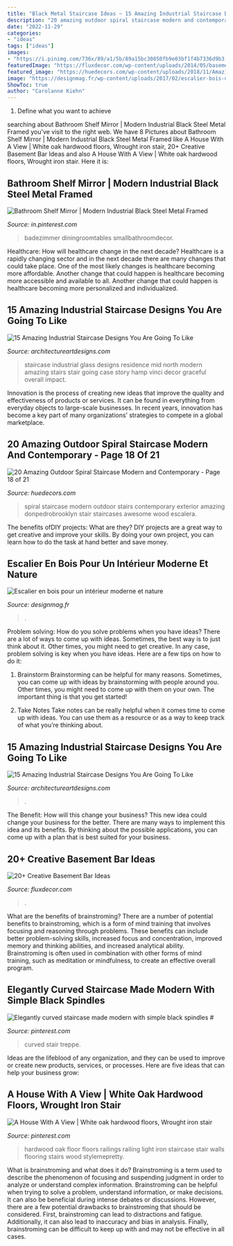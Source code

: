 ```yaml
---
title: "Black Metal Staircase Ideas ~ 15 Amazing Industrial Staircase Designs You Are Going To Like"
description: "20 amazing outdoor spiral staircase modern and contemporary"
date: "2022-11-29"
categories:
- "ideas"
tags: ["ideas"]
images:
- "https://i.pinimg.com/736x/89/a1/5b/89a15bc30850fb9e03bf1f4b7336d9b3.jpg"
featuredImage: "https://fluxdecor.com/wp-content/uploads/2014/05/basement-bar-ideas/20-wooden-bar-under-stairs.jpg"
featured_image: "https://huedecors.com/wp-content/uploads/2018/11/Amazing-Outdoor-Spiral-Staircase-Modern-and-Contemporary-11.jpg"
image: "https://designmag.fr/wp-content/uploads/2017/02/escalier-bois-design-contemporain-idee.jpg"
ShowToc: true
author: "Carolanne Kiehn"
---
```



1. Define what you want to achieve 

	

		
searching about Bathroom Shelf Mirror | Modern Industrial Black Steel Metal Framed you've visit to the right web. We have 8 Pictures about Bathroom Shelf Mirror | Modern Industrial Black Steel Metal Framed like A House With A View | White oak hardwood floors, Wrought iron stair, 20+ Creative Basement Bar Ideas and also A House With A View | White oak hardwood floors, Wrought iron stair. Here it is:
		
    
## Bathroom Shelf Mirror | Modern Industrial Black Steel Metal Framed

<img loading=lazy src="https://i.pinimg.com/736x/00/b2/2a/00b22a044ea0b5e9bc42fc1d60e0719b.jpg" onerror="this.onerror=null;this.src='https://tse3.mm.bing.net/th?id=OIP.rYBaLc2OXnTl3--3SCMJEQHaLL&amp;pid=15.1';" alt="Bathroom Shelf Mirror | Modern Industrial Black Steel Metal Framed">

_Source: in.pinterest.com_

>badezimmer diningroomtables smallbathroomdecor. 

	

Healthcare: How will healthcare change in the next decade?
Healthcare is a rapidly changing sector and in the next decade there are many changes that could take place. One of the most likely changes is healthcare becoming more affordable. Another change that could happen is healthcare becoming more accessible and available to all. Another change that could happen is healthcare becoming more personalized and individualized.

    
## 15 Amazing Industrial Staircase Designs You Are Going To Like

<img loading=lazy src="https://www.architectureartdesigns.com/wp-content/uploads/2015/03/15-Amazing-Industrial-Staircase-Designs-You-Are-Going-To-Like-12-630x945.jpg" onerror="this.onerror=null;this.src='https://tse4.mm.bing.net/th?id=OIP.DR1K6Ff94Azy-vaIUvlIIQHaLH&amp;pid=15.1';" alt="15 Amazing Industrial Staircase Designs You Are Going To Like">

_Source: architectureartdesigns.com_

>staircase industrial glass designs residence mid north modern amazing stairs stair going case story hamp vinci decor graceful overall impact. 

	

Innovation is the process of creating new ideas that improve the quality and effectiveness of products or services. It can be found in everything from everyday objects to large-scale businesses. In recent years, innovation has become a key part of many organizations’ strategies to compete in a global marketplace.

    
## 20 Amazing Outdoor Spiral Staircase Modern And Contemporary - Page 18 Of 21

<img loading=lazy src="https://huedecors.com/wp-content/uploads/2018/11/Amazing-Outdoor-Spiral-Staircase-Modern-and-Contemporary-11.jpg" onerror="this.onerror=null;this.src='https://tse2.mm.bing.net/th?id=OIP.mMM2ZzOm9Oek6d-xmbABTAHaLE&amp;pid=15.1';" alt="20 Amazing Outdoor Spiral Staircase Modern and Contemporary - Page 18 of 21">

_Source: huedecors.com_

>spiral staircase modern outdoor stairs contemporary exterior amazing donpedrobrooklyn stair staircases awesome wood escalera. 

	

The benefits ofDIY projects: What are they?
DIY projects are a great way to get creative and improve your skills. By doing your own project, you can learn how to do the task at hand better and save money.

    
## Escalier En Bois Pour Un Intérieur Moderne Et Nature

<img loading=lazy src="https://designmag.fr/wp-content/uploads/2017/02/escalier-bois-design-contemporain-idee.jpg" onerror="this.onerror=null;this.src='https://tse4.mm.bing.net/th?id=OIP._1_spdyu0AlITWmqChSTTgHaKI&amp;pid=15.1';" alt="Escalier en bois pour un intérieur moderne et nature">

_Source: designmag.fr_

>. 

	

Problem solving: How do you solve problems when you have ideas?
There are a lot of ways to come up with ideas. Sometimes, the best way is to just think about it. Other times, you might need to get creative. In any case, problem solving is key when you have ideas. Here are a few tips on how to do it:
1. Brainstorm
Brainstorming can be helpful for many reasons. Sometimes, you can come up with ideas by brainstorming with people around you. Other times, you might need to come up with them on your own. The important thing is that you get started!

2. Take Notes
Take notes can be really helpful when it comes time to come up with ideas. You can use them as a resource or as a way to keep track of what you’re thinking about.

    
## 15 Amazing Industrial Staircase Designs You Are Going To Like

<img loading=lazy src="https://www.architectureartdesigns.com/wp-content/uploads/2015/03/15-Amazing-Industrial-Staircase-Designs-You-Are-Going-To-Like-14.jpg" onerror="this.onerror=null;this.src='https://tse3.mm.bing.net/th?id=OIP.YWwdv4wxdf3hw-5-feWBXQHaE7&amp;pid=15.1';" alt="15 Amazing Industrial Staircase Designs You Are Going To Like">

_Source: architectureartdesigns.com_

>. 

	

The Benefit: How will this change your business?
This new idea could change your business for the better. There are many ways to implement this idea and its benefits. By thinking about the possible applications, you can come up with a plan that is best suited for your business.

    
## 20+ Creative Basement Bar Ideas

<img loading=lazy src="https://fluxdecor.com/wp-content/uploads/2014/05/basement-bar-ideas/20-wooden-bar-under-stairs.jpg" onerror="this.onerror=null;this.src='https://tse4.mm.bing.net/th?id=OIP.RjDDXUzF_YOtqZn-EbjR0QHaLI&amp;pid=15.1';" alt="20+ Creative Basement Bar Ideas">

_Source: fluxdecor.com_

>. 

	

What are the benefits of brainstroming?
There are a number of potential benefits to brainstroming, which is a form of mind training that involves focusing and reasoning through problems. These benefits can include better problem-solving skills, increased focus and concentration, improved memory and thinking abilities, and increased analytical ability. Brainstroming is often used in combination with other forms of mind training, such as meditation or mindfulness, to create an effective overall program.

    
## Elegantly Curved Staircase Made Modern With Simple Black Spindles #

<img loading=lazy src="https://i.pinimg.com/736x/dd/59/aa/dd59aac1e74715fa23afe52f3be355f1.jpg" onerror="this.onerror=null;this.src='https://tse1.mm.bing.net/th?id=OIP.Yddh0mv2ngy-0ot8sSRYTwHaLH&amp;pid=15.1';" alt="Elegantly curved staircase made modern with simple black spindles #">

_Source: pinterest.com_

>curved stair treppe. 

	

Ideas are the lifeblood of any organization, and they can be used to improve or create new products, services, or processes. Here are five ideas that can help your business grow:

    
## A House With A View | White Oak Hardwood Floors, Wrought Iron Stair

<img loading=lazy src="https://i.pinimg.com/736x/89/a1/5b/89a15bc30850fb9e03bf1f4b7336d9b3.jpg" onerror="this.onerror=null;this.src='https://tse2.mm.bing.net/th?id=OIP.DNkGRHgQLnWn5rU4MqpwngHaLH&amp;pid=15.1';" alt="A House With A View | White oak hardwood floors, Wrought iron stair">

_Source: pinterest.com_

>hardwood oak floor floors railings railing light iron staircase stair walls flooring stairs wood stylemepretty. 

	

What is brainstroming and what does it do?
Brainstroming is a term used to describe the phenomenon of focusing and suspending judgment in order to analyze or understand complex information. Brainstroming can be helpful when trying to solve a problem, understand information, or make decisions. It can also be beneficial during intense debates or discussions. However, there are a few potential drawbacks to brainstroming that should be considered. First, brainstroming can lead to distractions and fatigue. Additionally, it can also lead to inaccuracy and bias in analysis. Finally, brainstroming can be difficult to keep up with and may not be effective in all cases.


